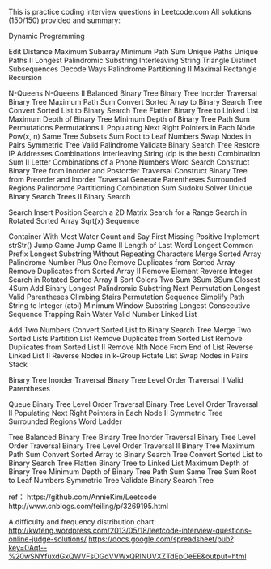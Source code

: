 This is practice coding interview questions in Leetcode.com 
All solutions (150/150) provided and summary:

Dynamic Programming

Edit Distance
Maximum Subarray
Minimum Path Sum
Unique Paths
Unique Paths II
Longest Palindromic Substring
Interleaving String
Triangle
Distinct Subsequences
Decode Ways
Palindrome Partitioning II
Maximal Rectangle
Recursion

N-Queens
N-Queens II
Balanced Binary Tree
Binary Tree Inorder Traversal
Binary Tree Maximum Path Sum
Convert Sorted Array to Binary Search Tree
Convert Sorted List to Binary Search Tree
Flatten Binary Tree to Linked List
Maximum Depth of Binary Tree
Minimum Depth of Binary Tree
Path Sum
Permutations
Permutations II
Populating Next Right Pointers in Each Node
Pow(x, n)
Same Tree
Subsets
Sum Root to Leaf Numbers
Swap Nodes in Pairs
Symmetric Tree
Valid Palindrome
Validate Binary Search Tree
Restore IP Addresses
Combinations
Interleaving String (dp is the best)
Combination Sum II
Letter Combinations of a Phone Numbers
Word Search
Construct Binary Tree from Inorder and Postorder Traversal
Construct Binary Tree from Preorder and Inorder Traversal
Generate Parentheses
Surrounded Regions 
Palindrome Partitioning
Combination Sum
Sudoku Solver
Unique Binary Search Trees II
Binary Search

Search Insert Position
Search a 2D Matrix
Search for a Range
Search in Rotated Sorted Array
Sqrt(x)
Sequence

Container With Most Water
Count and Say
First Missing Positive
Implement strStr()
Jump Game
Jump Game II
Length of Last Word
Longest Common Prefix
Longest Substring Without Repeating Characters
Merge Sorted Array
Palindrome Number
Plus One
Remove Duplicates from Sorted Array
Remove Duplicates from Sorted Array II
Remove Element
Reverse Integer
Search in Rotated Sorted Array II
Sort Colors
Two Sum
3Sum
3Sum Closest
4Sum
Add Binary
Longest Palindromic Substring
Next Permutation
Longest Valid Parentheses
Climbing Stairs
Permutation Sequence
Simplify Path
String to Integer (atoi)
Minimum Window Substring
Longest Consecutive Sequence
Trapping Rain Water
Valid Number
Linked List

Add Two Numbers
Convert Sorted List to Binary Search Tree
Merge Two Sorted Lists
Partition List
Remove Duplicates from Sorted List
Remove Duplicates from Sorted List II
Remove Nth Node From End of List
Reverse Linked List II
Reverse Nodes in k-Group
Rotate List
Swap Nodes in Pairs
Stack

Binary Tree Inorder Traversal
Binary Tree Level Order Traversal II
Valid Parentheses

Queue
   Binary Tree Level Order Traversal
   Binary Tree Level Order Traversal II
   Populating Next Right Pointers in Each Node II
   Symmetric Tree
   Surrounded Regions
   Word Ladder

Tree
   Balanced Binary Tree
   Binary Tree Inorder Traversal
   Binary Tree Level Order Traversal
   Binary Tree Level Order Traversal II
   Binary Tree Maximum Path Sum
   Convert Sorted Array to Binary Search Tree
   Convert Sorted List to Binary Search Tree
   Flatten Binary Tree to Linked List
   Maximum Depth of Binary Tree
   Minimum Depth of Binary Tree
   Path Sum
   Same Tree
   Sum Root to Leaf Numbers
   Symmetric Tree
   Validate Binary Search Tree

<p>
ref：
   https://github.com/AnnieKim/Leetcode
   http://www.cnblogs.com/feiling/p/3269195.html
   
A difficulty and frequency distribution chart:
http://kwfeng.wordpress.com/2013/05/18/leetcode-interview-questions-online-judge-solutions/
https://docs.google.com/spreadsheet/pub?key=0Aqt--%20wSNYfuxdGxQWVFsOGdVVWxQRlNUVXZTdEpOeEE&output=html
</p>

